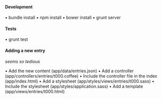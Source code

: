 #### Development

• bundle install
• npm install
• bower install
• grunt server


#### Tests

• grunt test


#### Adding a new entry

_seems so tedious_

• Add the new content (app/data/entries.json)
• Add a controller (app/controllers/entries/t000.coffee)
• Include the controller file in the index (app/index.html)
• Add a stylesheet (app/styles/views/entries/t000.sass)
• Include the stylesheet (app/styles/application.sass)
• Add a template (app/views/entries/t000.html)

